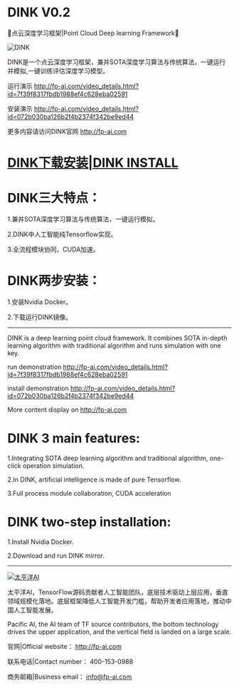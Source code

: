 # DINK V0.2
🚕点云深度学习框架|Point Cloud Deep learning Framework🚕

![DINK](DINK.gif)

DINK是一个点云深度学习框架，兼并SOTA深度学习算法与传统算法，一键运行并模拟,一键训练评估深度学习模型。

运行演示 http://fp-ai.com/video_details.html?id=7f39f8317fbdb1988ef4c628eba02591

安装演示 http://fp-ai.com/video_details.html?id=072b030ba126b2f4b2374f342be9ed44

更多内容请访问DINK官网 http://fp-ai.com


# [DINK下载安装|DINK INSTALL](https://github.com/FPAI/DINK/wiki/HOME)

# DINK三大特点：

1.兼并SOTA深度学习算法与传统算法，一键运行模拟。

2.DINK中人工智能纯Tensorflow实现。
  
3.全流程模块协同，CUDA加速。

# DINK两步安装：

1.安装Nvidia Docker。

2.下载运行DINK镜像。

***

DINK is a deep learning point cloud framework. It combines SOTA in-depth learning algorithm with traditional algorithm and runs simulation with one key.

run demonstration http://fp-ai.com/video_details.html?id=7f39f8317fbdb1988ef4c628eba02591

install demonstration http://fp-ai.com/video_details.html?id=072b030ba126b2f4b2374f342be9ed44

More content display on http://fp-ai.com

# DINK 3 main features:

1.Integrating SOTA deep learning algorithm and traditional algorithm, one-click operation simulation.

2.In DINK, artificial intelligence is made of pure Tensorflow.
  
3.Full process module collaboration, CUDA acceleration

# DINK two-step installation:

1.Install Nvidia Docker.

2.Download and run DINK mirror.

***

[![太平洋AI](img/fpai.jpg)](http://fp-ai.com)

太平洋AI，TensorFlow源码贡献者人工智能团队，底层技术驱动上层应用，垂直领域规模化落地。底层框架降低人工智能开发门槛，帮助开发者应用落地，推动中国人工智能发展。

Pacific AI, the AI team of TF source contributors, the bottom technology drives the upper application, and the vertical field is landed on a large scale. 

官网|Official website： http://fp-ai.com

联系电话|Contact number： 400-153-0988

商务邮箱|Business email： info@fp-ai.com
